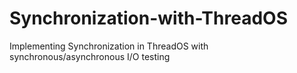 # Synchronization-with-ThreadOS
Implementing Synchronization in ThreadOS with synchronous/asynchronous I/O testing
